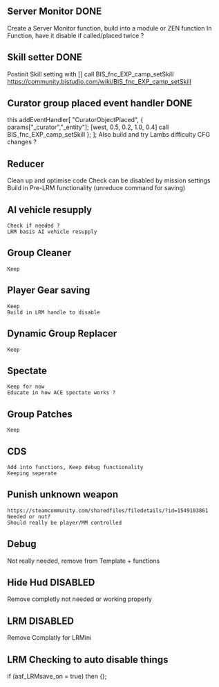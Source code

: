 ## Server Monitor DONE
Create a Server Monitor function, build into a module or ZEN function
In Function, have it disable if called/placed twice ?

## Skill setter DONE
Postinit Skill setting with [] call BIS_fnc_EXP_camp_setSkill
    https://community.bistudio.com/wiki/BIS_fnc_EXP_camp_setSkill

## Curator group placed event handler DONE
this addEventHandler[
    "CuratorObjectPlaced", {
        params["_curator","_entity"];
        [west, 0.5, 0.2, 1.0, 0.4] call BIS_fnc_EXP_camp_setSkill
    };
];
Also build and try Lambs difficulty CFG changes ?

## Reducer
Clean up and optimise code
Check can be disabled by mission settings
Build in Pre-LRM functionality (unreduce command for saving)

## AI vehicle resupply
    Check if needed ?
    LRM basis AI vehicle resupply

## Group Cleaner
    Keep

## Player Gear saving
    Keep
    Build in LRM handle to disable

## Dynamic Group Replacer
    Keep

## Spectate
    Keep for now
	Educate in how ACE spectate works ?

## Group Patches
    Keep

## CDS
    Add into functions, Keep debug functionality
	Keeping seperate

## Punish unknown weapon
    https://steamcommunity.com/sharedfiles/filedetails/?id=1549103861
    Needed or not?
    Should really be player/MM controlled

## Debug
Not really needed, remove from Template + functions

## Hide Hud DISABLED
Remove completly not needed or working properly

## LRM DISABLED
Remove Complatly for LRMini

## LRM Checking to auto disable things
if  (aaf_LRMsave_on = true) then {};